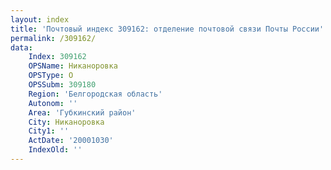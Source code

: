 ```yaml
---
layout: index
title: 'Почтовый индекс 309162: отделение почтовой связи Почты России'
permalink: /309162/
data:
    Index: 309162
    OPSName: Никаноровка
    OPSType: О
    OPSSubm: 309180
    Region: 'Белгородская область'
    Autonom: ''
    Area: 'Губкинский район'
    City: Никаноровка
    City1: ''
    ActDate: '20001030'
    IndexOld: ''
---
```

